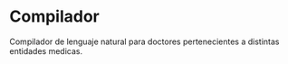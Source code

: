 # Compilador
Compilador de lenguaje natural para doctores pertenecientes a distintas entidades medicas.
